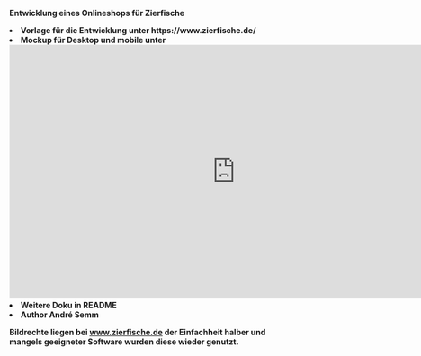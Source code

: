 <b> Entwicklung eines Onlineshops für Zierfische<br>

<li>Vorlage für die Entwicklung unter https://www.zierfische.de/</li>
<li>Mockup für Desktop und mobile unter <iframe style="border: 1px solid rgba(0, 0, 0, 0.1);" width="800" height="450" src="https://www.figma.com/embed?embed_host=share&url=https%3A%2F%2Fwww.figma.com%2Fboard%2FrB8MLQAUAeIvp9iTINVHPI%2FZierfisch-Shop%3Fnode-id%3D0-1%26t%3DKgIJAM9HbdgK1k5v-1" allowfullscreen></iframe></li>
<li>Weitere Doku in README</li>
<li>Author André Semm</li>

<b>Bildrechte liegen bei www.zierfische.de der Einfachheit halber und mangels geeigneter Software wurden diese wieder genutzt.</b>
